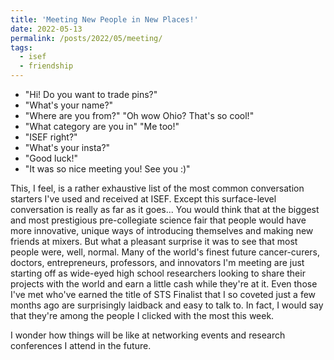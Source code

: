 ```yaml
---
title: 'Meeting New People in New Places!'
date: 2022-05-13
permalink: /posts/2022/05/meeting/
tags:
  - isef
  - friendship
---
```


- "Hi! Do you want to trade pins?"
- "What's your name?"
- "Where are you from?" "Oh wow Ohio? That's so cool!"
- "What category are you in" "Me too!"
- "ISEF right?"
- "What's your insta?"
- "Good luck!"
- "It was so nice meeting you! See you :)"

This, I feel, is a rather exhaustive list of the most common conversation starters I've used and received at ISEF. Except this surface-level conversation is really as far as it goes... You would think that at the biggest and most prestigious pre-collegiate science fair that people would have more innovative, unique ways of introducing themselves and making new friends at mixers. But what a pleasant surprise it was to see that most people were, well, normal. Many of the world's finest future cancer-curers, doctors, entrepreneurs, professors, and innovators I'm meeting are just starting off as wide-eyed high school researchers looking to share their projects with the world and earn a little cash while they're at it. Even those I've met who've earned the title of STS Finalist that I so coveted just a few months ago are surprisingly laidback and easy to talk to. In fact, I would say that they're among the people I clicked with the most this week.

I wonder how things will be like at networking events and research conferences I attend in the future.

